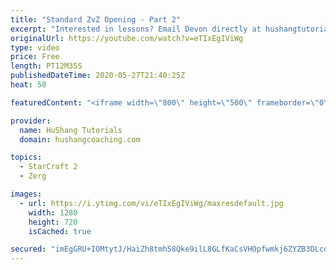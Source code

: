 ```yaml
---
title: "Standard ZvZ Opening - Part 2"
excerpt: "Interested in lessons? Email Devon directly at hushangtutorials@outlook.com ------------------------------------------------------------------------------------------------------- Want to support HuShang Tutorials directly? Patreon is a website where you can contribute a monthly donation that will help"
originalUrl: https://youtube.com/watch?v=eTIxEgIViWg
type: video
price: Free
length: PT12M35S
publishedDateTime: 2020-05-27T21:40:25Z
heat: 50

featuredContent: "<iframe width=\"800\" height=\"500\" frameborder=\"0\" src=\"https://www.youtube.com/embed/eTIxEgIViWg\" allow=\"accelerometer; autoplay; encrypted-media; gyroscope; picture-in-picture\" allowfullscreen></iframe>"

provider:
  name: HuShang Tutorials
  domain: hushangcoaching.com

topics:
  - StarCraft 2
  - Zerg

images:
  - url: https://i.ytimg.com/vi/eTIxEgIViWg/maxresdefault.jpg
    width: 1280
    height: 720
    isCached: true

secured: "imEgGRU+IOMtytJ/HaiZh8tmh58Qke9ilL8GLfKaCsVHOpfwmkj6ZYZB3DLcoagBJZp90czW2tHjusM4AEuMgYk2zA51kvV0tFIEJDgs8/KK+oH4XtugNhuK4JdontGn7guSWOydWasY5IpDVGfZn5MZxjCnUT/A5gJxUT1fLTiypBhlZ//QZohMk+njHsfi2bCCpi9Gn3wqRPHKVf2ftPIzYWJ1IbiuqwhL9wPUAW4awI47mws0we3OcLaC0OP0Ha9sF85ia7IUAb7eILBBCVmTpGZUnuJ4sHRMcfCi42ZHilVBG/4fZlxWQYDpYCxJqhYSbHExDZXmqYu/YlitAJ7GfvdsLMMjHpwC2nRaXXywnDQ6vNcBxpx1NY8mzBuCy/VL95pFZVB3jPpYF1sFAh4+RlVirQpgorEW0dd4wVA=;M9xIEZob6r2FaxaJBucbhQ=="
---
```


